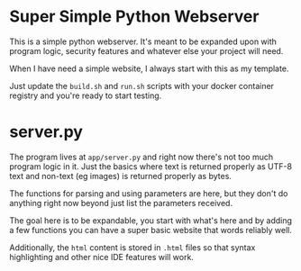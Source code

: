 # Super Simple Python Webserver
This is a simple python webserver. It's meant to be expanded upon with program logic, security features and whatever else your project will need.

When I have need a simple website, I always start with this as my template.

Just update the `build.sh` and `run.sh` scripts with your docker container registry and you're ready to start testing.

# server.py

The program lives at `app/server.py` and right now there's not too much program logic in it. Just the basics where text is returned properly as UTF-8 text and non-text (eg images) is returned properly as bytes.

The functions for parsing and using parameters are here, but they don't do anything right now beyond just list the parameters received.

The goal here is to be expandable, you start with what's here and by adding a few functions you can have a super basic website that words reliably well.

Additionally, the `html` content is stored in `.html` files so that syntax highlighting and other nice IDE features will work.